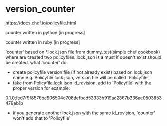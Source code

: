 # version_counter
https://docs.chef.io/policyfile.html

counter written in python [in progress]

counter written in ruby [in progress]

'counter' based on *.lock.json file from dummy_test(simple chef cookbook) where are created two policyfiles.
lock.json is a must if doesn't exist should be created.
what 'counter' do:
- create policyfile version file (if not already exist) based on lock.json name e.g. Policyfile.lock.json, version file will be called 'Policyfile',
- take from Policyfile.lock.json id_revision, add to 'Policyfile' with the proper version for example:

0.1.0:fed7f9f8576bc906504e708defbcd53333b919ac2867b336ae0503853479eb1b

- if you generate another lock.json with the same id_revision, 'counter' won't add that to 'Policyfile'
